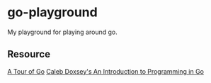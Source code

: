 # go-playground
My playground for playing around go.

## Resource
[A Tour of Go](tour.golang.org)
[Caleb Doxsey's An Introduction to Programming in Go](https://www.golang-book.com/books/intro)
